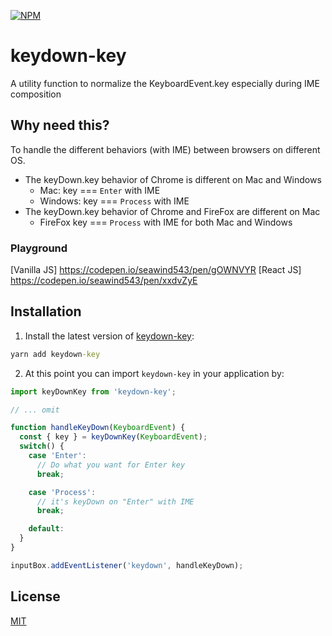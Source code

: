 [![NPM](https://nodei.co/npm/keydown-key.png?downloads=true&stars=true)](https://www.npmjs.com/package/keydown-key/)

# keydown-key

A utility function to normalize the KeyboardEvent.key especially during IME composition

## Why need this?

To handle the different behaviors (with IME) between browsers on different OS.

- The keyDown.key behavior of Chrome is different on Mac and Windows
  - Mac: key === `Enter` with IME
  - Windows: key === `Process` with IME
- The keyDown.key behavior of Chrome and FireFox are different on Mac
  - FireFox key === `Process` with IME for both Mac and Windows

### Playground

[Vanilla JS] https://codepen.io/seawind543/pen/gOWNVYR
[React JS] https://codepen.io/seawind543/pen/xxdvZyE

## Installation

1. Install the latest version of [keydown-key](https://github.com/seawind543/keydown-key):

  ```cmd
  yarn add keydown-key
  ```

2. At this point you can import `keydown-key` in your application by:

  ```javascript
  import keyDownKey from 'keydown-key';

  // ... omit

  function handleKeyDown(KeyboardEvent) { 
    const { key } = keyDownKey(KeyboardEvent);
    switch() {
      case 'Enter':
        // Do what you want for Enter key
        break;

      case 'Process':
        // it's keyDown on "Enter" with IME
        break;

      default: 
    }
  }

  inputBox.addEventListener('keydown', handleKeyDown);
  ```

## License

[MIT](./LICENSE)
